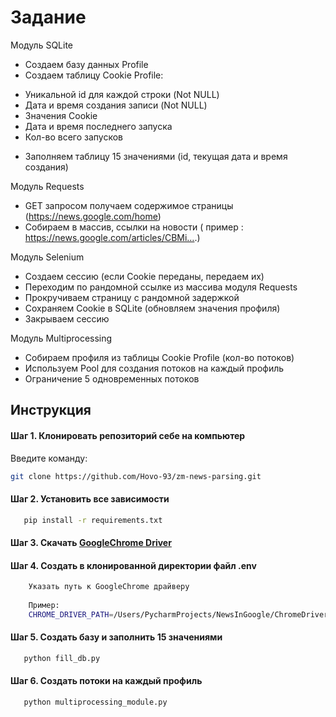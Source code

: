 # Задание
Модуль SQLite
- Создаем базу данных Profile
- Создаем таблицу Cookie Profile:
* Уникальной id для каждой строки (Not NULL)
* Дата и время создания записи (Not NULL)
* Значения Cookie
* Дата и время последнего запуска
* Кол-во всего запусков
- Заполняем таблицу 15 значениями (id, текущая дата и время создания)

Модуль Requests
- GET запросом получаем содержимое страницы (https://news.google.com/home)
- Собираем в массив, ссылки на новости ( пример : https://news.google.com/articles/CBMi….)

Модуль Selenium
- Создаем сессию (если Cookie переданы, передаем их)
- Переходим по рандомной ссылке из массива модуля Requests
- Прокручиваем страницу с рандомной задержкой
- Сохраняем Cookie в SQLite (обновляем значения профиля)
- Закрываем сессию

Модуль Multiprocessing
- Собираем профиля из таблицы Cookie Profile (кол-во потоков)
- Используем Pool для создания потоков на каждый профиль
- Ограничение 5 одновременных потоков

## Инструкция

#### Шаг 1. Клонировать репозиторий себе на компьютер
Введите команду:
```bash
git clone https://github.com/Hovo-93/zm-news-parsing.git
```
#### Шаг 2. Установить все зависимости
```bash
   pip install -r requirements.txt   
```

#### Шаг 3. Скачать [GoogleChrome Driver](https://chromedriver.storage.googleapis.com/index.html?path=112.0.5615.49/)


#### Шаг 4. Создать в клонированной директории файл .env 
```bash
    Указать путь к GoogleChrome драйверу 
    
    Пример:
    CHROME_DRIVER_PATH=/Users/PycharmProjects/NewsInGoogle/ChromeDriver/chromedriver
```
#### Шаг 5. Создать базу и заполнить 15 значениями
```bash
   python fill_db.py
```
#### Шаг 6. Cоздать  потоки на каждый профиль
```bash
   python multiprocessing_module.py
```
